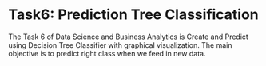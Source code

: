 # Task6: Prediction Tree Classification
The Task 6 of Data Science and Business Analytics is Create and Predict using Decision Tree Classifier with graphical visualization. The main objective is to predict right class when we feed in new data. 
